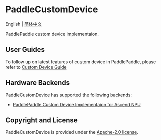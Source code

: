 # PaddleCustomDevice

English | [简体中文](./README_cn.md)

PaddlePaddle custom device implementaion.

## User Guides

To follow up on latest features of custom device in PaddlePaddle, please refer to [Custom Device Guide](https://www.paddlepaddle.org.cn/documentation/docs/zh/develop/dev_guides/custom_device_docs/index_cn.html)

## Hardware Backends

PaddleCustomDevice has supported the following backends:

- [PaddlePaddle Custom Device Implementaion for Ascend NPU](backends/npu/README.md)


## Copyright and License
PaddleCustomDevice is provided under the [Apache-2.0 license](LICENSE).
